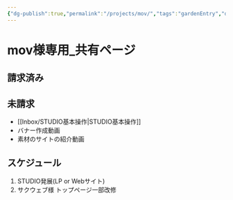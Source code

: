 ```yaml
---
{"dg-publish":true,"permalink":"/projects/mov/","tags":"gardenEntry","dgHomeLink":true,"dgPassFrontmatter":false}
---
```



# mov様専用_共有ページ

## 請求済み


## 未請求
- [[Inbox/STUDIO基本操作|STUDIO基本操作]]
- バナー作成動画
- 素材のサイトの紹介動画


## スケジュール
1. STUDIO発展(LP or Webサイト)
2. サクウェブ様 トップページ一部改修


